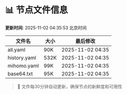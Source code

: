 # 📊 节点文件信息

**更新时间**: 2025-11-02 04:35:53 北京时间

| 文件名 | 大小 | 最后修改 |
|--------|------|----------|
| all.yaml | 90K | 2025-11-02 04:35 |
| history.yaml | 532K | 2025-11-02 04:35 |
| mihomo.yaml | 99K | 2025-11-02 04:35 |
| base64.txt | 95K | 2025-11-02 04:35 |

> 🔄 文件每30分钟自动更新，确保节点的新鲜度和可用性
